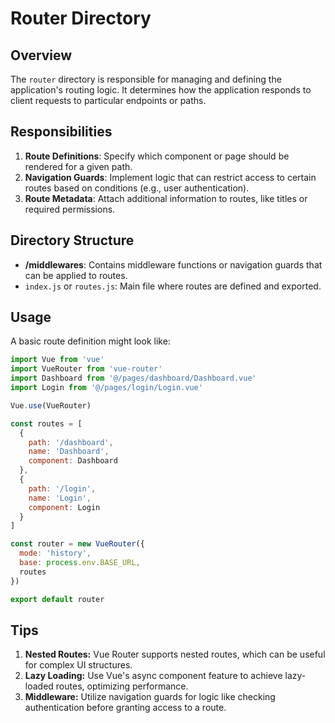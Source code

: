 # Router Directory

## Overview

The `router` directory is responsible for managing and defining the application's routing logic. It determines how the application responds to client requests to particular endpoints or paths.

## Responsibilities

1. **Route Definitions**: Specify which component or page should be rendered for a given path.
2. **Navigation Guards**: Implement logic that can restrict access to certain routes based on conditions (e.g., user authentication).
3. **Route Metadata**: Attach additional information to routes, like titles or required permissions.

## Directory Structure

- **/middlewares**: Contains middleware functions or navigation guards that can be applied to routes.
- `index.js` or `routes.js`: Main file where routes are defined and exported.

## Usage

A basic route definition might look like:

```javascript
import Vue from 'vue'
import VueRouter from 'vue-router'
import Dashboard from '@/pages/dashboard/Dashboard.vue'
import Login from '@/pages/login/Login.vue'

Vue.use(VueRouter)

const routes = [
  {
    path: '/dashboard',
    name: 'Dashboard',
    component: Dashboard
  },
  {
    path: '/login',
    name: 'Login',
    component: Login
  }
]

const router = new VueRouter({
  mode: 'history',
  base: process.env.BASE_URL,
  routes
})

export default router
```

## Tips

1. **Nested Routes:** Vue Router supports nested routes, which can be useful for complex UI structures.
2. **Lazy Loading:** Use Vue's async component feature to achieve lazy-loaded routes, optimizing performance.
3. **Middleware:** Utilize navigation guards for logic like checking authentication before granting access to a route.
